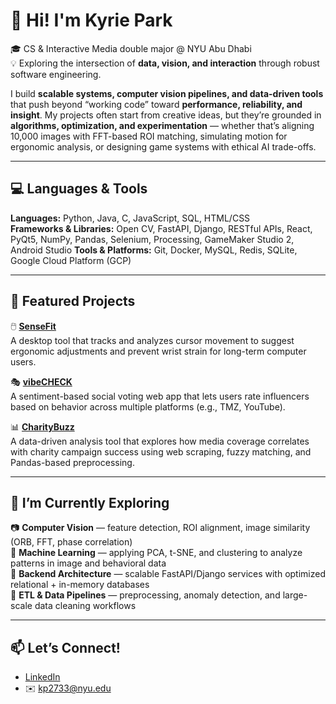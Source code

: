 # 👋 Hi! I'm Kyrie Park  

🎓 CS & Interactive Media double major @ NYU Abu Dhabi  
💡 Exploring the intersection of **data, vision, and interaction** through robust software engineering.  

I build **scalable systems, computer vision pipelines, and data-driven tools** that push beyond “working code” toward **performance, reliability, and insight**. My projects often start from creative ideas, but they’re grounded in **algorithms, optimization, and experimentation** — whether that’s aligning 10,000 images with FFT-based ROI matching, simulating motion for ergonomic analysis, or designing game systems with ethical AI trade-offs.  

---

## 💻 Languages & Tools  
**Languages:** Python, Java, C, JavaScript, SQL, HTML/CSS  
**Frameworks & Libraries:** Open CV, FastAPI, Django, RESTful APIs, React, PyQt5, NumPy, Pandas, Selenium, Processing, GameMaker Studio 2, Android Studio
**Tools & Platforms:** Git, Docker, MySQL, Redis, SQLite, Google Cloud Platform (GCP)  

---

## 🔧 Featured Projects  
🖱️ [**SenseFit**](https://github.com/Kyrie21323/Sense_Fit.git)  
A desktop tool that tracks and analyzes cursor movement to suggest ergonomic adjustments and prevent wrist strain for long-term computer users.  

🎭 [**vibeCHECK**](https://github.com/Kyrie21323/VibeCheck-Backend)  
A sentiment-based social voting web app that lets users rate influencers based on behavior across multiple platforms (e.g., TMZ, YouTube).  

📊 [**CharityBuzz**](https://github.com/Kyrie21323/CharityBuzz)  
A data-driven analysis tool that explores how media coverage correlates with charity campaign success using web scraping, fuzzy matching, and Pandas-based preprocessing.  

---

## 🌱 I’m Currently Exploring  
📷 **Computer Vision** — feature detection, ROI alignment, image similarity (ORB, FFT, phase correlation)  
🤖 **Machine Learning** — applying PCA, t-SNE, and clustering to analyze patterns in image and behavioral data  
🧱 **Backend Architecture** — scalable FastAPI/Django services with optimized relational + in-memory databases  
🔄 **ETL & Data Pipelines** — preprocessing, anomaly detection, and large-scale data cleaning workflows  

---

## 📫 Let’s Connect!  
- [LinkedIn](www.linkedin.com/in/kyrie-park)  
- ✉️ kp2733@nyu.edu  
